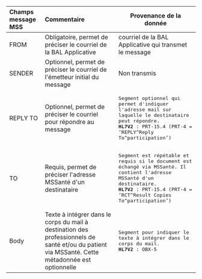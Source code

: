 <table class="table table-bordered table-striped">
  <thead>
    <tr>
      <th style="text-align: left">Champs message MSS</th>
      <th style="text-align: left">Commentaire</th>
      <th>Provenance de la donnée</th>
    </tr>
  </thead>
  <tbody>
      <tr>
      <td style="text-align: left">FROM</td>
      <td style="text-align: left">Obligatoire, permet de préciser le courriel de la BAL Applicative</td>
      <td>courriel de la BAL Applicative qui transmet le message</td>
    </tr>
    <tr>
      <td style="text-align: left">SENDER</td>
      <td style="text-align: left">Optionnel, permet de préciser le courriel de l'émetteur initial du message</td>
      <td>Non transmis</td>
    </tr>
    <tr>
      <td style="text-align: left">REPLY TO</td>
      <td style="text-align: left">Optionnel, permet de préciser le courriel pour répondre au message</td>
      <td><pre class="highlight language-plaintext"  style="white-space: normal;" >Segment optionnel qui permet d'indiquer l'adresse mail sur laquelle le destinataire peut répondre. <br><b>HL7V2</b> : PRT-15.4 (PRT-4 = ‘REPLY^Reply To^participation’)</pre></td>
    </tr>
    <tr>
      <td style="text-align: left">TO</td>
      <td style="text-align: left">Requis, permet de préciser l'adresse MSSanté d'un destinataire</td>
      <td><pre class="highlight language-plaintext"  style="white-space: normal;" >Segment est répétable et requis si le document est échangé via MSSanté. Il contient l'adresse MSSanté d'un destinataire. <br><b>HL7V2</b> : PRT-15.4 (PRT-4 = ‘RCT^Result Copies To^participation’)</pre></td>
    </tr>
    <tr>
      <td style="text-align: left">Body</td>
      <td style="text-align: left">Texte à intégrer dans le corps du mail à destination des professionnels de santé et/ou du patient via MSSanté. Cette métadonnée est optionnelle</td>
      <td><pre class="highlight language-plaintext"  style="white-space: normal;" >Segment pour indiquer le texte à intégrer dans le corps du mail. <br><b>HL7V2</b> : OBX-5</pre></td>
    </tr>
   </tbody>
</table>